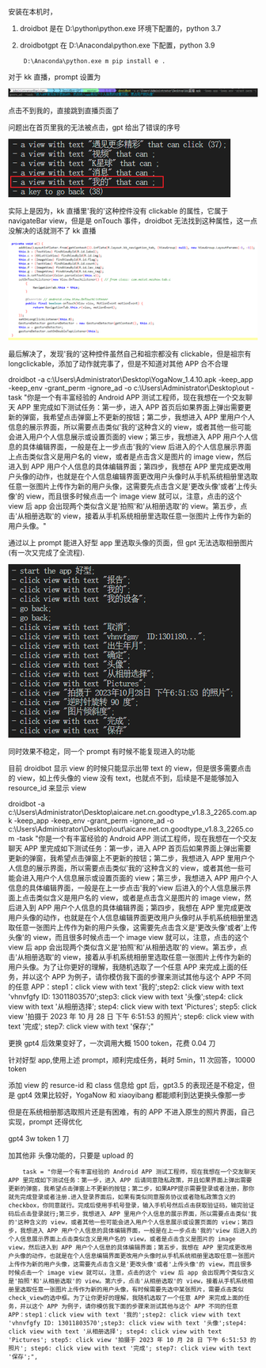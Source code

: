 安装在本机时，

1. droidbot 是在 D:\python\python.exe 环境下配置的，python 3.7

2. droidbotgpt 在 D:\Anaconda\python.exe 下配置，python 3.9

   ```shell
    D:\Anaconda\python.exe m pip install e .

   ```

对于 kk 直播，prompt 设置为

![20231210111233](https://raw.githubusercontent.com/beichen100/image_host/master/img/20231210111233.png)

点击不到我的，直接跳到直播页面了

问题出在首页里我的无法被点击，gpt 给出了错误的序号

![20231210111346](https://raw.githubusercontent.com/beichen100/image_host/master/img/20231210111346.png)

实际上是因为，kk 直播里'我的'这种控件没有 clickable 的属性，它属于 navigateBar view，但是是 onTouch 事件，droidbot 无法找到这种属性，这一点没解决的话就测不了 kk 直播

![20231212174551](https://raw.githubusercontent.com/beichen100/image_host/master/img/20231212174551.png)

最后解决了，发现'我的'这种控件虽然自己和祖宗都没有 clickable，但是祖宗有 longclickable，添加了动作就完事了，但是不知道对其他 APP 合不合理

droidbot -a c:\Users\Administrator\Desktop\YogaNow_1.4.10.apk -keep_app -keep_env -grant_perm -ignore_ad -o c:\Users\Administrator\Desktop\out -task "你是一个有丰富经验的 Android APP 测试工程师，现在我想在一个交友聊天 APP 里完成如下测试任务：第一步，进入 APP 首页后如果界面上弹出需要更新的弹窗，我希望点击弹窗上不更新的按钮；第二步，我想进入 APP 里用户个人信息的展示界面，所以需要点击类似'我的'这种含义的 view，或者其他一些可能会进入用户个人信息展示或设置页面的 view；第三步，我想进入 APP 用户个人信息的具体编辑界面，一般是在上一步点击'我的'view 后进入的个人信息展示界面上点击类似含义是用户名的 view，或者是点击含义是图片的 image view，然后进入到 APP 用户个人信息的具体编辑界面；第四步，我想在 APP 里完成更改用户头像的动作，也就是在个人信息编辑界面更改用户头像时从手机系统相册里选取任意一张图片上传作为新的用户头像，这需要先点击含义是'更改头像'或者'上传头像'的 view，而且很多时候点击一个 image view 就可以，注意，点击的这个 view 后 app 会出现两个类似含义是'拍照'和'从相册选取'的 view。第五步，点击'从相册选取'的 view，接着从手机系统相册里选取任意一张图片上传作为新的用户头像。"

通过以上 prompt 能进入好型 app 里选取头像的页面，但 gpt 无法选取相册图片(有一次又完成了全流程).

![20231210212045](https://raw.githubusercontent.com/beichen100/image_host/master/img/20231210212045.png)

同时效果不稳定，同一个 prompt 有时候不能复现进入的功能

目前 droidbot 显示 view 的时候只能显示出带 text 的 view，但是很多需要点击的 view，如上传头像的 view 没有 text，也就点不到，后续是不是能够加入 resource_id 来显示 view

droidbot -a c:\Users\Administrator\Desktop\aicare.net.cn.goodtype_v1.8.3_2265.com.apk -keep_app -keep_env -grant_perm -ignore_ad -o c:\Users\Administrator\Desktop\out\aicare.net.cn.goodtype_v1.8.3_2265.com -task "你是一个有丰富经验的 Android APP 测试工程师，现在我想在一个交友聊天 APP 里完成如下测试任务：第一步，进入 APP 首页后如果界面上弹出需要更新的弹窗，我希望点击弹窗上不更新的按钮；第二步，我想进入 APP 里用户个人信息的展示界面，所以需要点击类似'我的'这种含义的 view，或者其他一些可能会进入用户个人信息展示或设置页面的 view；第三步，我想进入 APP 用户个人信息的具体编辑界面，一般是在上一步点击'我的'view 后进入的个人信息展示界面上点击类似含义是用户名的 view，或者是点击含义是图片的 image view，然后进入到 APP 用户个人信息的具体编辑界面；第四步，我想在 APP 里完成更改用户头像的动作，也就是在个人信息编辑界面更改用户头像时从手机系统相册里选取任意一张图片上传作为新的用户头像，这需要先点击含义是'更改头像'或者'上传头像'的 view，而且很多时候点击一个 image view 就可以，注意，点击的这个 view 后 app 会出现两个类似含义是'拍照'和'从相册选取'的 view。第五步，点击'从相册选取'的 view，接着从手机系统相册里选取任意一张图片上传作为新的用户头像。为了让你更好的理解，我随机选取了一个任意 APP 来完成上面的任务，并以这个 APP 为例子，请你模仿我下面的步骤来测试其他与这个 APP 不同的任意 APP：step1：click view with text '我的';step2: click view with text 'vhnvfgfy ID: 13011803570';step3: click view with text '头像';step4: click view with text '从相册选择'; step4: click view with text 'Pictures'; step5: click view '拍摄于 2023 年 10 月 28 日 下午 6:51:53 的照片'; step6: click view with text '完成'; step7: click view with text '保存';"

更换 gpt4 后效果变好了，一次调用大概 1500 token，花费 0.04 刀

针对好型 app,使用上述 prompt，顺利完成任务，耗时 5min，11 次回答，10000 token

添加 view 的 resurce-id 和 class 信息给 gpt 后，gpt3.5 的表现还是不稳定，但是 gpt4 效果比较好，YogaNow 和 xiaoyibang 都能顺利到达更换头像那一步

但是在系统相册那选取照片还是有困难，有的 APP 不进入原生的照片界面，自己实现，prompt 还得优化

gpt4 3w token 1 刀

加其他非 头像功能的，只要是 upload 的

        task = "你是一个有丰富经验的 Android APP 测试工程师，现在我想在一个交友聊天 APP 里完成如下测试任务：第一步，进入 APP 后请同意隐私政策，并且如果界面上弹出需要更新的弹窗，我希望点击弹窗上不更新的按钮；第二步，如果APP提示需要登录或者注册，那你就先完成登录或者注册.进入登录界面后，如果有类似同意服务协议或者隐私政策含义的checkbox，你同意就行。完成后使用手机号登录，输入手机号然后点击获取验证码，输完验证码后点击登录就行;第三步，我想进入 APP 里用户个人信息的展示界面，所以需要点击类似'我的'这种含义的 view，或者其他一些可能会进入用户个人信息展示或设置页面的 view；第四步，我想进入 APP 用户个人信息的具体编辑界面，一般是在上一步点击'我的'view 后进入的个人信息展示界面上点击类似含义是用户名的 view，或者是点击含义是图片的 image view，然后进入到 APP 用户个人信息的具体编辑界面；第五步，我想在 APP 里完成更改用户头像的动作，也就是在个人信息编辑界面更改用户头像时从手机系统相册里选取任意一张图片上传作为新的用户头像，这需要先点击含义是'更改头像'或者'上传头像'的 view，而且很多时候点击一个 image view 就可以，注意，点击的这个 view 后 app 会出现两个类似含义是'拍照'和'从相册选取'的 view。第六步，点击'从相册选取'的 view，接着从手机系统相册里选取任意一张图片上传作为新的用户头像，有时候需要先选中某张照片，需要点击类似check_view的选中框。为了让你更好的理解，我随机选取了一个任意 APP 来完成上面的任务，并以这个 APP 为例子，请你模仿我下面的步骤来测试其他与这个 APP 不同的任意 APP：step1：click view with text '我的';step2: click view with text 'vhnvfgfy ID: 13011803570';step3: click view with text '头像';step4: click view with text '从相册选择'; step4: click view with text 'Pictures'; step5: click view '拍摄于 2023 年 10 月 28 日 下午 6:51:53 的照片'; step6: click view with text '完成'; step7: click view with text '保存';",
